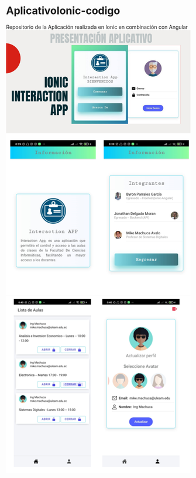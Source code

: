 # AplicativoIonic-codigo
Repositorio de la Aplicación realizada en Ionic en combinación con Angular
![Image text](https://github.com/ByronParrales/aplicativoIonic-codigo/blob/master/resources/Screenshot_9.png)
![Image text](https://github.com/ByronParrales/aplicativoIonic-codigo/blob/master/resources/Screenshot_8.png)
![Image text](https://github.com/ByronParrales/aplicativoIonic-codigo/blob/master/resources/Screenshot_7.png)
